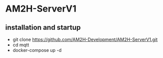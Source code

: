 # AM2H-ServerV1

## installation and startup
* git clone https://github.com/AM2H-Development/AM2H-ServerV1.git
* cd mqtt
* docker-compose up -d
